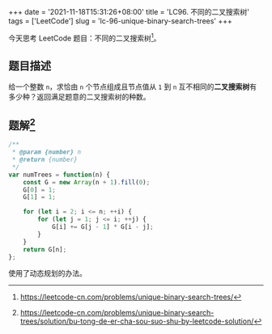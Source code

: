 +++
date = '2021-11-18T15:31:26+08:00'
title = 'LC96. 不同的二叉搜索树'
tags = ['LeetCode']
slug = 'lc-96-unique-binary-search-trees'
+++

今天思考 LeetCode 题目：不同的二叉搜索树[^1]。

## 题目描述

给一个整数 `n`，求恰由 `n` 个节点组成且节点值从 `1` 到 `n` 互不相同的**二叉搜索树**有多少种？返回满足题意的二叉搜索树的种数。

## 题解[^2]

```js
/**
 * @param {number} n
 * @return {number}
 */
var numTrees = function(n) {
    const G = new Array(n + 1).fill(0);
    G[0] = 1;
    G[1] = 1;

    for (let i = 2; i <= n; ++i) {
        for (let j = 1; j <= i; ++j) {
            G[i] += G[j - 1] * G[i - j];
        }
    }
    return G[n];
};
```

使用了动态规划的办法。

[^1]: https://leetcode-cn.com/problems/unique-binary-search-trees/
[^2]: https://leetcode-cn.com/problems/unique-binary-search-trees/solution/bu-tong-de-er-cha-sou-suo-shu-by-leetcode-solution/
